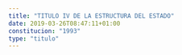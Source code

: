 ```yaml
---
title: "TITULO IV DE LA ESTRUCTURA DEL ESTADO"
date: 2019-03-26T08:47:11+01:00
constitucion: "1993"
type: "titulo"
---
```


